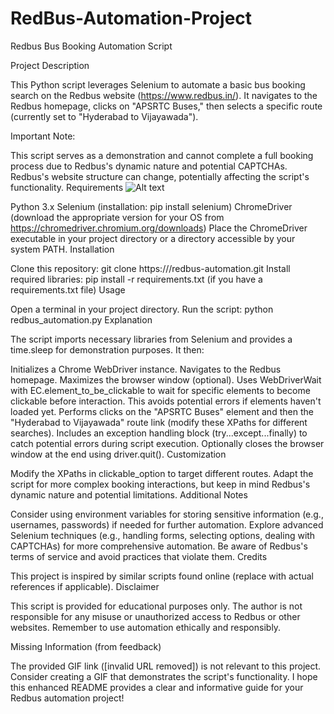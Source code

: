 # RedBus-Automation-Project

Redbus Bus Booking Automation Script

Project Description

This Python script leverages Selenium to automate a basic bus booking search on the Redbus website (https://www.redbus.in/). It navigates to the Redbus homepage, clicks on "APSRTC Buses," then selects a specific route (currently set to "Hyderabad to Vijayawada").

Important Note:

This script serves as a demonstration and cannot complete a full booking process due to Redbus's dynamic nature and potential CAPTCHAs.
Redbus's website structure can change, potentially affecting the script's functionality.
Requirements
![Alt text](https://www.google.com/url?sa=i&url=https%3A%2F%2Fdribbble.com%2Fshots%2F19562403-British-bus&psig=AOvVaw0kYC5I4sALffm3sSXMnODn&ust=1732769648790000&source=images&cd=vfe&opi=89978449&ved=2ahUKEwik1rWM3PuJAxVkcWwGHVnyCLcQjRx6BAgAEBg.gif)

Python 3.x
Selenium (installation: pip install selenium)
ChromeDriver (download the appropriate version for your OS from https://chromedriver.chromium.org/downloads)
Place the ChromeDriver executable in your project directory or a directory accessible by your system PATH.
Installation

Clone this repository: git clone https://<your-github-username>/redbus-automation.git
Install required libraries: pip install -r requirements.txt (if you have a requirements.txt file)
Usage

Open a terminal in your project directory.
Run the script: python redbus_automation.py
Explanation

The script imports necessary libraries from Selenium and provides a time.sleep for demonstration purposes. It then:

Initializes a Chrome WebDriver instance.
Navigates to the Redbus homepage.
Maximizes the browser window (optional).
Uses WebDriverWait with EC.element_to_be_clickable to wait for specific elements to become clickable before interaction. This avoids potential errors if elements haven't loaded yet.
Performs clicks on the "APSRTC Buses" element and then the "Hyderabad to Vijayawada" route link (modify these XPaths for different searches).
Includes an exception handling block (try...except...finally) to catch potential errors during script execution.
Optionally closes the browser window at the end using driver.quit().
Customization

Modify the XPaths in clickable_option to target different routes.
Adapt the script for more complex booking interactions, but keep in mind Redbus's dynamic nature and potential limitations.
Additional Notes

Consider using environment variables for storing sensitive information (e.g., usernames, passwords) if needed for further automation.
Explore advanced Selenium techniques (e.g., handling forms, selecting options, dealing with CAPTCHAs) for more comprehensive automation.
Be aware of Redbus's terms of service and avoid practices that violate them.
Credits

This project is inspired by similar scripts found online (replace with actual references if applicable).
Disclaimer

This script is provided for educational purposes only. The author is not responsible for any misuse or unauthorized access to Redbus or other websites. Remember to use automation ethically and responsibly.

Missing Information (from feedback)

The provided GIF link ([invalid URL removed]) is not relevant to this project. Consider creating a GIF that demonstrates the script's functionality.
I hope this enhanced README provides a clear and informative guide for your Redbus automation project!
